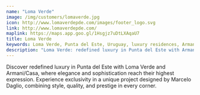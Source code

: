```yaml
---
name: "Loma Verde"
image: /img/customers/lomaverde.jpg
icon: http://www.lomaverdepde.com/images/footer_logo.svg
link: http://www.lomaverdepde.com/
maplink: https://maps.app.goo.gl/1Hsgjz7uDtLXAqaU7
title: Loma Verde
keywords: Loma Verde, Punta del Este, Uruguay, luxury residences, Armani/Casa, exclusive living
description: "Loma Verde: redefined luxury in Punta del Este with Armani/Casa."
---
```

Discover redefined luxury in Punta del Este with Loma Verde and Armani/Casa, where elegance and sophistication reach their highest expression. Experience exclusivity in a unique project designed by Marcelo Daglio, combining style, quality, and prestige in every corner.

